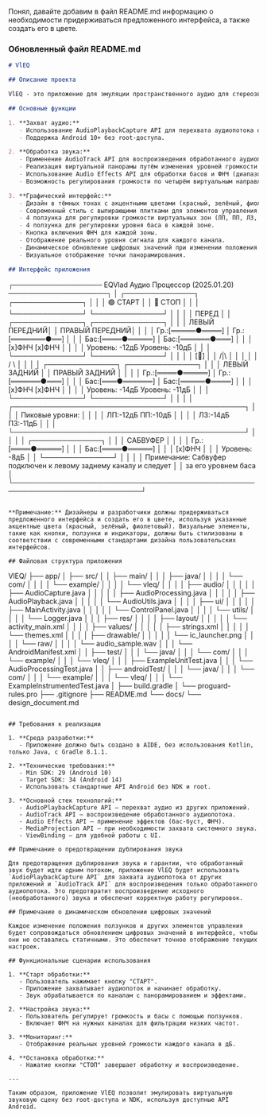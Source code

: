 Понял, давайте добавим в файл README.md информацию о необходимости придерживаться предложенного интерфейса, а также создать его в цвете.

### Обновленный файл README.md

```markdown
# VlEQ

## Описание проекта

VlEQ - это приложение для эмуляции пространственного аудио для стереозвука, создавая ощущение панорамного звучания с четырёх сторон: левый передний (ЛП), правый передний (ПП), левый задний (ЛЗ), правый задний (ПЗ). Приложение позволяет пользователю независимо управлять громкостью, басами и низкочастотным фильтром (ФНЧ) для каждой виртуальной зоны.

## Основные функции

1. **Захват аудио:**
   - Использование AudioPlaybackCapture API для перехвата аудиопотока от сторонних приложений (YouTube, Spotify, игры и т.д.).
   - Поддержка Android 10+ без root-доступа.

2. **Обработка звука:**
   - Применение AudioTrack API для воспроизведения обработанного аудиопотока.
   - Реализация виртуальной панорамы путём изменения уровней громкости каналов.
   - Использование Audio Effects API для обработки басов и ФНЧ (диапазон 20–200 Гц).
   - Возможность регулирования громкости по четырём виртуальным направлениям.

3. **Графический интерфейс:**
   - Дизайн в тёмных тонах с акцентными цветами (красный, зелёный, фиолетовый).
   - Современный стиль с выпирающими плитками для элементов управления.
   - 4 ползунка для регулировки громкости виртуальных зон (ЛП, ПП, ЛЗ, ПЗ).
   - 4 ползунка для регулировки уровня баса в каждой зоне.
   - Кнопка включения ФНЧ для каждой зоны.
   - Отображение реального уровня сигнала для каждого канала.
   - Динамическое обновление цифровых значений при изменении положения ползунков.
   - Визуальное отображение точки панорамирования.

## Интерфейс приложения

```
┌────────────────── EQVlad Аудио Процессор (2025.01.20) ────────────────────┐
│   ┌──────────────┐                            ┌──────────────┐            │
│   │     🟢 СТАРТ │                            │     🔴 СТОП   │            │
│   └──────────────┘                            └──────────────┘            │
│                                                                            │
│                               ПЕРЕД                                         │
│          ┌──────────────┐                   ┌──────────────┐               │
│          │ ЛЕВЫЙ ПЕРЕДНИЙ│                 │ ПРАВЫЙ ПЕРЕДНИЙ│               │
│          │ Гр.:[═════●════]                │ Гр.:[═══════●══]              │
│          │ Бас:[════●═════]                │ Бас:[══════●═══]              │
│          │ [x]ФНЧ                        [x]ФНЧ            │               │
│          │ Уровень: -12дБ                 Уровень: -10дБ   │               │
│          └──────────────┘                   └──────────────┘               │
│                                                                            │
│                                 [👤]                                         │
│                                 /|\                                          │
│                                  │                                           │
│                                 / \                                          │
│                                                                            │
│          ┌──────────────┐                   ┌──────────────┐               │
│          │ ЛЕВЫЙ ЗАДНИЙ │                   │ ПРАВЫЙ ЗАДНИЙ │               │
│          │ Гр.:[════●═════]                │ Гр.:[══════●═══]              │
│          │ Бас:[═══●══════]                │ Бас:[═════●════]              │
│          │ [x]ФНЧ                        [x]ФНЧ            │               │
│          │ Уровень: -14дБ                 Уровень: -11дБ   │               │
│          └──────────────┘                   └──────────────┘               │
│                                                                            │
│          ┌───────────────────────────────────────────────┐                 │
│          │ Пиковые уровни:                               │                 │
│          │ ЛП:-12дБ  ПП:-10дБ                            │                 │
│          │ ЛЗ:-14дБ  ПЗ:-11дБ                            │                 │
│          └───────────────────────────────────────────────┘                 │
│                                                                            │
│          ┌──────────────┐                                                   │
│          │  САБВУФЕР    │                                                   │
│          │ Гр.:[════●═════]                                                 │
│          │ Бас:[════●═════]                                                 │
│          │ [x]ФНЧ                                                          │
│          │ Уровень: -8дБ                                                    │
│          └──────────────┘                                                   │
│                                                                            │
│ Примечание: Сабвуфер подключен к левому заднему каналу и следует            │
│ за его уровнем баса                                                         │
└────────────────────────────────────────────────────────────────────────────┘
```

**Примечание:** Дизайнеры и разработчики должны придерживаться предложенного интерфейса и создать его в цвете, используя указанные акцентные цвета (красный, зелёный, фиолетовый). Визуальные элементы, такие как кнопки, ползунки и индикаторы, должны быть стилизованы в соответствии с современными стандартами дизайна пользовательских интерфейсов.

## Файловая структура приложения

```
VlEQ/
├── app/
│   ├── src/
│   │   ├── main/
│   │   │   ├── java/
│   │   │   │   └── com/
│   │   │   │       └── example/
│   │   │   │           └── vleq/
│   │   │   │               ├── audio/
│   │   │   │               │   ├── AudioCapture.java
│   │   │   │               │   ├── AudioProcessing.java
│   │   │   │               │   ├── AudioPlayback.java
│   │   │   │               │   └── AudioUtils.java
│   │   │   │               ├── ui/
│   │   │   │               │   ├── MainActivity.java
│   │   │   │               │   └── ControlPanel.java
│   │   │   │               └── utils/
│   │   │   │                   └── Logger.java
│   │   │   ├── res/
│   │   │   │   ├── layout/
│   │   │   │   │   └── activity_main.xml
│   │   │   │   ├── values/
│   │   │   │   │   ├── strings.xml
│   │   │   │   │   └── themes.xml
│   │   │   │   ├── drawable/
│   │   │   │   │   └── ic_launcher.png
│   │   │   │   └── raw/
│   │   │   │       └── audio_sample.wav
│   │   │   └── AndroidManifest.xml
│   │   ├── test/
│   │   │   └── java/
│   │   │       └── com/
│   │   │           └── example/
│   │   │               └── vleq/
│   │   │                   ├── ExampleUnitTest.java
│   │   │                   └── AudioProcessingTest.java
│   │   ├── androidTest/
│   │   │   └── java/
│   │   │       └── com/
│   │   │           └── example/
│   │   │               └── vleq/
│   │   │                   └── ExampleInstrumentedTest.java
│   ├── build.gradle
│   └── proguard-rules.pro
├── .gitignore
├── README.md
└── docs/
    └── design_document.md
```

## Требования к реализации

1. **Среда разработки:**
   - Приложение должно быть создано в AIDE, без использования Kotlin, только Java, с Gradle 8.1.1.

2. **Технические требования:**
   - Min SDK: 29 (Android 10)
   - Target SDK: 34 (Android 14)
   - Использовать стандартные API Android без NDK и root.

3. **Основной стек технологий:**
   - AudioPlaybackCapture API – перехват аудио из других приложений.
   - AudioTrack API – воспроизведение обработанного аудиопотока.
   - Audio Effects API – применение эффектов (бас-буст, ФНЧ).
   - MediaProjection API – при необходимости захвата системного звука.
   - ViewBinding – для удобной работы с UI.

## Примечание о предотвращении дублирования звука

Для предотвращения дублирования звука и гарантии, что обработанный звук будет идти одним потоком, приложение VlEQ будет использовать `AudioPlaybackCapture API` для захвата аудиопотока от других приложений и `AudioTrack API` для воспроизведения только обработанного аудиопотока. Это предотвратит воспроизведение исходного (необработанного) звука и обеспечит корректную работу регулировок.

## Примечание о динамическом обновлении цифровых значений

Каждое изменение положения ползунков и других элементов управления будет сопровождаться обновлением цифровых значений в интерфейсе, чтобы они не оставались статичными. Это обеспечит точное отображение текущих настроек.

## Функциональные сценарии использования

1. **Старт обработки:**
   - Пользователь нажимает кнопку "СТАРТ".
   - Приложение захватывает аудиопоток и начинает обработку.
   - Звук обрабатывается по каналам с панорамированием и эффектами.

2. **Настройка звука:**
   - Пользователь регулирует громкость и басы с помощью ползунков.
   - Включает ФНЧ на нужных каналах для фильтрации низких частот.

3. **Мониторинг:**
   - Отображение реальных уровней громкости каждого канала в дБ.

4. **Остановка обработки:**
   - Нажатие кнопки "СТОП" завершает обработку и воспроизведение.

---

Таким образом, приложение VlEQ позволит эмулировать виртуальную звуковую сцену без root-доступа и NDK, используя доступные API Android.
```
